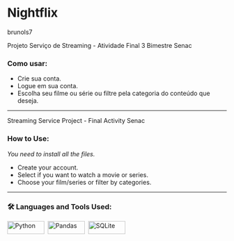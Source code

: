 # Nightflix

<p>brunols7</p>
Projeto Serviço de Streaming - Atividade Final 3 Bimestre Senac

### Como usar:
- Crie sua conta.
- Logue em sua conta.
- Escolha seu filme ou série ou filtre pela categoria do conteúdo que deseja.

---
Streaming Service Project - Final Activity Senac

### How to Use:
*You need to install all the files.*
- Create your account.
- Select if you want to watch a movie or series.
- Choose your film/series or filter by categories.

---

### 🛠 Languages and Tools Used:


<div>
  <img src="https://img.shields.io/badge/python-3670A0?style=for-the-badge&logo=python&logoColor=ffdd54" title="Python" alt="Python" width="85" height="30"/>&nbsp;
  <img src="https://img.shields.io/badge/Pandas-2C2D72?style=for-the-badge&logo=pandas&logoColor=white" title="Pandas" alt="Pandas" width="85" height="30"/>&nbsp;
  <img src="https://img.shields.io/badge/sqlite-%2307405e.svg?style=for-the-badge&logo=sqlite&logoColor=white" title="SQLite"  alt="SQLite" width="85" height="30"/>&nbsp;
</div>
